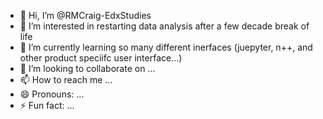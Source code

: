 - 👋 Hi, I’m @RMCraig-EdxStudies
- 👀 I’m interested in restarting data analysis after a few decade break of life
- 🌱 I’m currently learning so many different inerfaces (juepyter, n++, and other product speciifc user interface...)
- 💞️ I’m looking to collaborate on ...
- 📫 How to reach me ...
- 😄 Pronouns: ...
- ⚡ Fun fact: ...

<!---
RMCraig-EdxStudies/RMCraig-EdxStudies is a ✨ special ✨ repository because its `README.md` (this file) appears on your GitHub profile.
You can click the Preview link to take a look at your changes.
--->
